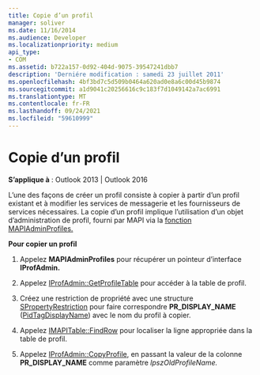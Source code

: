 ```yaml
---
title: Copie d’un profil
manager: soliver
ms.date: 11/16/2014
ms.audience: Developer
ms.localizationpriority: medium
api_type:
- COM
ms.assetid: b722a157-0d92-404d-9075-39547241dbb7
description: 'Derniére modification : samedi 23 juillet 2011'
ms.openlocfilehash: 4bf3bd7c5d509b0464a620ad0e8a6c00d45b9874
ms.sourcegitcommit: a1d9041c20256616c9c183f7d1049142a7ac6991
ms.translationtype: MT
ms.contentlocale: fr-FR
ms.lasthandoff: 09/24/2021
ms.locfileid: "59610999"
---
```

# <a name="copying-a-profile"></a>Copie d’un profil

  
  
**S’applique à** : Outlook 2013 | Outlook 2016 
  
L’une des façons de créer un profil consiste à copier à partir d’un profil existant et à modifier les services de messagerie et les fournisseurs de services nécessaires. La copie d’un profil implique l’utilisation d’un objet d’administration de profil, fourni par MAPI via la [fonction MAPIAdminProfiles.](mapiadminprofiles.md) 
  
 **Pour copier un profil**
  
1. Appelez **MAPIAdminProfiles** pour récupérer un pointeur d’interface **IProfAdmin.** 
    
2. Appelez [IProfAdmin::GetProfileTable](iprofadmin-getprofiletable.md) pour accéder à la table de profil. 
    
3. Créez une restriction de propriété avec une structure [SPropertyRestriction](spropertyrestriction.md) pour faire correspondre **PR_DISPLAY_NAME** ([PidTagDisplayName](pidtagdisplayname-canonical-property.md)) avec le nom du profil à copier. 
    
4. Appelez [IMAPITable::FindRow](imapitable-findrow.md) pour localiser la ligne appropriée dans la table de profil. 
    
5. Appelez [IProfAdmin::CopyProfile](iprofadmin-copyprofile.md), en passant la valeur de la colonne **PR_DISPLAY_NAME** comme paramètre _lpszOldProfileName._ 
    

